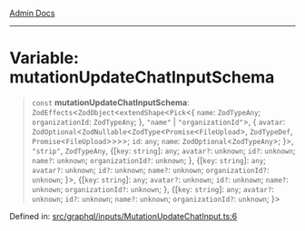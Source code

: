 [Admin Docs](/)

***

# Variable: mutationUpdateChatInputSchema

> `const` **mutationUpdateChatInputSchema**: `ZodEffects`\<`ZodObject`\<`extendShape`\<`Pick`\<\{ `name`: `ZodTypeAny`; `organizationId`: `ZodTypeAny`; \}, `"name"` \| `"organizationId"`\>, \{ `avatar`: `ZodOptional`\<`ZodNullable`\<`ZodType`\<`Promise`\<`FileUpload`\>, `ZodTypeDef`, `Promise`\<`FileUpload`\>\>\>\>; `id`: `any`; `name`: `ZodOptional`\<`ZodTypeAny`\>; \}\>, `"strip"`, `ZodTypeAny`, \{[`key`: `string`]: `any`; `avatar?`: `unknown`; `id?`: `unknown`; `name?`: `unknown`; `organizationId?`: `unknown`; \}, \{[`key`: `string`]: `any`; `avatar?`: `unknown`; `id?`: `unknown`; `name?`: `unknown`; `organizationId?`: `unknown`; \}\>, \{[`key`: `string`]: `any`; `avatar?`: `unknown`; `id?`: `unknown`; `name?`: `unknown`; `organizationId?`: `unknown`; \}, \{[`key`: `string`]: `any`; `avatar?`: `unknown`; `id?`: `unknown`; `name?`: `unknown`; `organizationId?`: `unknown`; \}\>

Defined in: [src/graphql/inputs/MutationUpdateChatInput.ts:6](https://github.com/PalisadoesFoundation/talawa-api/blob/a4f57b3a64e82c74809b195eb7bde9c04b2a5e89/src/graphql/inputs/MutationUpdateChatInput.ts#L6)
